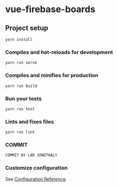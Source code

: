 # vue-firebase-boards

## Project setup

```
yarn install
```

### Compiles and hot-reloads for development

```
yarn run serve
```

### Compiles and minifies for production

```
yarn run build
```

### Run your tests

```
yarn run test
```

### Lints and fixes files

```
yarn run lint
```

### COMMIT

```
COMMIT BY LAR SONETHALY
```

### Customize configuration

See [Configuration Reference](https://cli.vuejs.org/config/).
